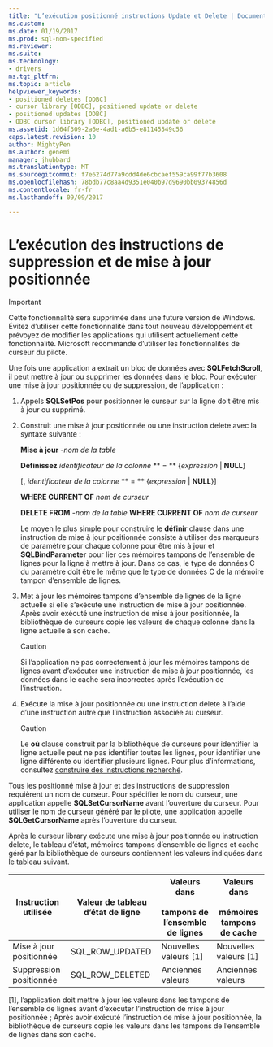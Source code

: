 ```yaml
---
title: "L’exécution positionné instructions Update et Delete | Documents Microsoft"
ms.custom: 
ms.date: 01/19/2017
ms.prod: sql-non-specified
ms.reviewer: 
ms.suite: 
ms.technology:
- drivers
ms.tgt_pltfrm: 
ms.topic: article
helpviewer_keywords:
- positioned deletes [ODBC]
- cursor library [ODBC], positioned update or delete
- positioned updates [ODBC]
- ODBC cursor library [ODBC], positioned update or delete
ms.assetid: 1d64f309-2a6e-4ad1-a6b5-e81145549c56
caps.latest.revision: 10
author: MightyPen
ms.author: genemi
manager: jhubbard
ms.translationtype: MT
ms.sourcegitcommit: f7e6274d77a9cdd4de6cbcaef559ca99f77b3608
ms.openlocfilehash: 78bdb77c8aa4d9351e040b97d9690bb09374856d
ms.contentlocale: fr-fr
ms.lasthandoff: 09/09/2017

---
```

# <a name="executing-positioned-update-and-delete-statements"></a>L’exécution des instructions de suppression et de mise à jour positionnée
> [!IMPORTANT]  
>  Cette fonctionnalité sera supprimée dans une future version de Windows. Évitez d’utiliser cette fonctionnalité dans tout nouveau développement et prévoyez de modifier les applications qui utilisent actuellement cette fonctionnalité. Microsoft recommande d’utiliser les fonctionnalités de curseur du pilote.  
  
 Une fois une application a extrait un bloc de données avec **SQLFetchScroll**, il peut mettre à jour ou supprimer les données dans le bloc. Pour exécuter une mise à jour positionnée ou de suppression, de l’application :  
  
1.  Appels **SQLSetPos** pour positionner le curseur sur la ligne doit être mis à jour ou supprimé.  
  
2.  Construit une mise à jour positionnée ou une instruction delete avec la syntaxe suivante :  
  
     **Mise à jour** *-nom de la table*  
  
     **Définissez** *identificateur de la colonne* ** = ** {*expression* &#124; **NULL**}  
  
     [**,** *identificateur de la colonne* ** = ** {*expression* &#124; **NULL**}]  
  
     **WHERE CURRENT OF** *nom de curseur*  
  
     **DELETE FROM** *-nom de la table* **WHERE CURRENT OF** *nom de curseur*  
  
     Le moyen le plus simple pour construire le **définir** clause dans une instruction de mise à jour positionnée consiste à utiliser des marqueurs de paramètre pour chaque colonne pour être mis à jour et **SQLBindParameter** pour lier ces mémoires tampons de l’ensemble de lignes pour la ligne à mettre à jour. Dans ce cas, le type de données C du paramètre doit être le même que le type de données C de la mémoire tampon d’ensemble de lignes.  
  
3.  Met à jour les mémoires tampons d’ensemble de lignes de la ligne actuelle si elle s’exécute une instruction de mise à jour positionnée. Après avoir exécuté une instruction de mise à jour positionnée, la bibliothèque de curseurs copie les valeurs de chaque colonne dans la ligne actuelle à son cache.  
  
    > [!CAUTION]  
    >  Si l’application ne pas correctement à jour les mémoires tampons de lignes avant d’exécuter une instruction de mise à jour positionnée, les données dans le cache sera incorrectes après l’exécution de l’instruction.  
  
4.  Exécute la mise à jour positionnée ou une instruction delete à l’aide d’une instruction autre que l’instruction associée au curseur.  
  
    > [!CAUTION]  
    >  Le **où** clause construit par la bibliothèque de curseurs pour identifier la ligne actuelle peut ne pas identifier toutes les lignes, pour identifier une ligne différente ou identifier plusieurs lignes. Pour plus d’informations, consultez [construire des instructions recherché](../../../odbc/reference/appendixes/constructing-searched-statements.md).  
  
 Tous les positionné mise à jour et des instructions de suppression requièrent un nom de curseur. Pour spécifier le nom du curseur, une application appelle **SQLSetCursorName** avant l’ouverture du curseur. Pour utiliser le nom de curseur généré par le pilote, une application appelle **SQLGetCursorName** après l’ouverture du curseur.  
  
 Après le curseur library exécute une mise à jour positionnée ou instruction delete, le tableau d’état, mémoires tampons d’ensemble de lignes et cache géré par la bibliothèque de curseurs contiennent les valeurs indiquées dans le tableau suivant.  
  
|Instruction utilisée|Valeur de tableau d’état de ligne|Valeurs dans<br /><br /> tampons de l’ensemble de lignes|Valeurs dans<br /><br /> mémoires tampons de cache|  
|--------------------|-------------------------------|----------------------------------|---------------------------------|  
|Mise à jour positionnée|SQL_ROW_UPDATED|Nouvelles valeurs [1]|Nouvelles valeurs [1]|  
|Suppression positionnée|SQL_ROW_DELETED|Anciennes valeurs|Anciennes valeurs|  
  
 [1], l’application doit mettre à jour les valeurs dans les tampons de l’ensemble de lignes avant d’exécuter l’instruction de mise à jour positionnée ; Après avoir exécuté l’instruction de mise à jour positionnée, la bibliothèque de curseurs copie les valeurs dans les tampons de l’ensemble de lignes dans son cache.
